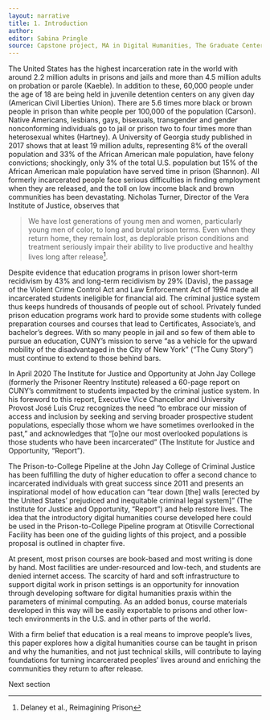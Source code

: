 ```yaml
---
layout: narrative
title: 1. Introduction
author:
editor: Sabina Pringle
source: Capstone project, MA in Digital Humanities, The Graduate Center - CUNY
---
```


The United States has the highest incarceration rate in the world with around 2.2 million adults in prisons and jails and more than 4.5 million adults on probation or parole (Kaeble). In addition to these, 60,000 people under the age of 18 are being held in juvenile detention centers on any given day (American Civil Liberties Union). There are 5.6 times more black or brown people in prison than white people per 100,000 of the population (Carson). Native Americans, lesbians, gays, bisexuals, transgender and gender nonconforming individuals go to jail or prison two to four times more than heterosexual whites (Hartney). A University of Georgia study published in 2017 shows that at least 19 million adults, representing 8% of the overall population and 33% of the African American male population, have felony convictions; shockingly, only 3% of the total U.S. population but 15% of the African American male population have served time in prison (Shannon). All formerly incarcerated people face serious difficulties in finding employment when they are released, and the toll on low income black and brown communities has been devastating. Nicholas Turner, Director of the Vera Institute of Justice, observes that

> We have lost generations of young men and women, particularly young men of color, to long and brutal prison terms. Even when they return home, they remain lost, as deplorable prison conditions and treatment seriously impair their ability to live productive and healthy lives long after release[^1].

[^1]: Delaney et al., Reimagining Prison

Despite evidence that education programs in prison lower short-term recidivism by 43% and long-term recidivism by 29% (Davis), the passage of the Violent Crime Control Act and Law Enforcement Act of 1994 made all incarcerated students ineligible for financial aid. The criminal justice system thus keeps hundreds of thousands of people out of school. Privately funded prison education programs work hard to provide some students with college preparation courses and courses that lead to Certificates, Associate’s, and bachelor’s degrees. With so many people in jail and so few of them able to pursue an education, CUNY’s mission to serve “as a vehicle for the upward mobility of the disadvantaged in the City of New York” (“The Cuny Story”) must continue to extend to those behind bars.

In April 2020 The Institute for Justice and Opportunity at John Jay College (formerly the Prisoner Reentry Institute) released a 60-page report on CUNY’s commitment to students impacted by the criminal justice system. In his foreword to this report, Executive Vice Chancellor and University Provost José Luis Cruz recognizes the need “to embrace our mission of access and inclusion by seeking and serving broader prospective student populations, especially those whom we have sometimes overlooked in the past,” and acknowledges that “[o]ne our most overlooked populations is those students who have been incarcerated” (The Institute for Justice and Opportunity, “Report”).

The Prison-to-College Pipeline at the John Jay College of Criminal Justice has been fulfilling the duty of higher education to offer a second chance to incarcerated individuals with great success since 2011 and presents an inspirational model of how education can “tear down [the] walls [erected by the United States’ prejudiced and inequitable criminal legal system]” (The Institute for Justice and Opportunity, “Report”) and help restore lives. The idea that the introductory digital humanities course developed here could be used in the Prison-to-College Pipeline program at Otisville Correctional Facility has been one of the guiding lights of this project, and a possible proposal is outlined in chapter five.

At present, most prison courses are book-based and most writing is done by hand. Most facilities are under-resourced and low-tech, and students are denied internet access. The scarcity of hard and soft infrastructure to support digital work in prison settings is an opportunity for innovation through developing software for digital humanities praxis within the parameters of minimal computing. As an added bonus, course materials developed in this way will be easily exportable to prisons and other low-tech environments in the U.S. and in other parts of the world.

With a firm belief that education is a real means to improve people’s lives, this paper explores how a digital humanities course can be taught in prison and why the humanities, and not just technical skills, will contribute to laying foundations for turning incarcerated peoples’ lives around and enriching the communities they return to after release.

Next section
